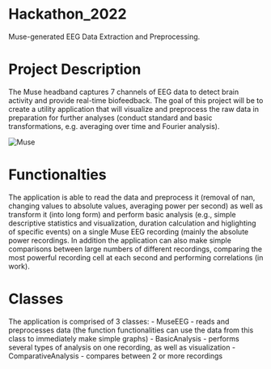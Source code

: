 # Hackathon_2022
Muse-generated EEG Data Extraction and Preprocessing.

# Project Description
The Muse headband captures 7 channels of EEG data to detect brain activity and provide real-time biofeedback. The goal of this project will be to create a utility application that will visualize and preprocess the raw data in preparation for further analyses (conduct standard and basic transformations, e.g. averaging over time and Fourier analysis).

![Muse](https://user-images.githubusercontent.com/101252448/177865771-477d0b9a-4058-471c-9345-64fe1965b473.jpg)

# Functionalties
The application is able to read the data and preprocess it (removal of nan, changing values to absolute values, averaging power per second) as well as transform it (into long form) and perform basic analysis (e.g., simple descriptive statistics and visualization, duration calculation and higlighting of specific events) on a single Muse EEG recording (mainly the absolute power recordings.
In addition the application can also make simple comparisons between large numbers of different recordings, comparing the most powerful recording cell at each second and performing correlations (in work).

# Classes
The application is comprised of 3 classes:
    - MuseEEG - reads and preprocesses data (the function functionalities can use the data from this class to immediately make simple graphs)
    - BasicAnalysis - performs several types of analysis on one recording, as well as visualization
    - ComparativeAnalysis - compares between 2 or more recordings

